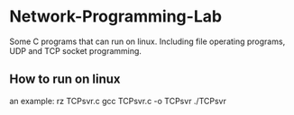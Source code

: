 # Network-Programming-Lab

Some C programs that can run on linux. Including file operating programs, UDP and TCP socket programming.

## How to run on linux
an example:
rz TCPsvr.c
gcc TCPsvr.c -o TCPsvr
./TCPsvr
